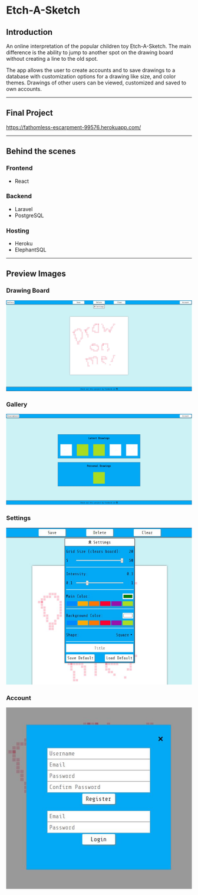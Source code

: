 # Etch-A-Sketch

## Introduction
An online interpretation of the popular children toy Etch-A-Sketch.
The main difference is the ability to jump to another spot on the drawing board without creating a line to the old spot.

The app allows the user to create accounts and to save drawings to a database with customization options for a drawing like size, and color themes.
Drawings of other users can be viewed, customized and saved to own accounts.

***

## Final Project
https://fathomless-escarpment-99576.herokuapp.com/

***

## Behind the scenes
### Frontend
* React

### Backend
* Laravel
* PostgreSQL

### Hosting
* Heroku
* ElephantSQL

***

## Preview Images
### Drawing Board
![Drawing Board](readme_images/drawingboard.jpg)

### Gallery
![Gallery](readme_images/gallery.jpg)

### Settings
![Settings](readme_images/settings.jpg)

### Account
![Account](readme_images/account.jpg)